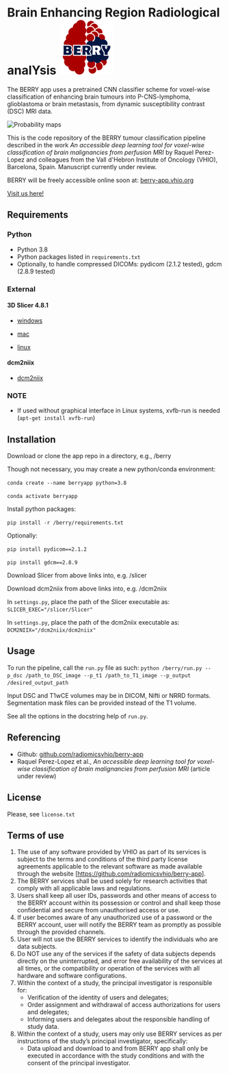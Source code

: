 # Brain Enhancing Region Radiological analYsis ![logo](doc/img/berry0_128.png)

The BERRY app uses a pretrained CNN classifier scheme for voxel-wise classification of enhancing brain tumours into P-CNS-lymphoma, glioblastoma or brain metastasis, from dynamic susceptibility contrast (DSC) MRI data.

![Probability maps](doc/img/probmaps.png)

This is the code repository of the BERRY tumour classification pipeline described in the work *An accessible deep learning tool for voxel-wise classification of brain malignancies from perfusion MRI* by Raquel Perez-Lopez and colleagues from the Vall d'Hebron Institute of Oncology (VHIO), Barcelona, Spain. Manuscript currently under review.


BERRY will be freely accessible online soon at:  [berry-app.vhio.org](https://berry-app.vhio.org/)


[Visit us here!](https://radiomicsgroup.github.io/)

## Requirements
### Python
- Python 3.8
- Python packages listed in `requirements.txt`
- Optionally, to handle compressed DICOMs: pydicom (2.1.2 tested), gdcm (2.8.9 tested)

### External
#### 3D Slicer 4.8.1

- [windows](https://slicer-packages.kitware.com/api/v1/file/60add7aeae4540bf6a89c0eb/download)

- [mac](https://slicer-packages.kitware.com/api/v1/file/60add78bae4540bf6a89c0c4/download)

- [linux](https://slicer-packages.kitware.com/api/v1/file/60add79eae4540bf6a89c0d6/download)

#### dcm2niix

- [dcm2niix](https://github.com/rordenlab/dcm2niix)

### NOTE
- If used without graphical interface in Linux systems, xvfb-run is needed (`apt-get install xvfb-run`)

## Installation
Download or clone the app repo in a directory, e.g., /berry

Though not necessary, you may create a new python/conda environment:

`conda create --name berryapp python=3.8`

`conda activate berryapp`

Install python packages:

`pip install -r /berry/requirements.txt`

Optionally:

`pip install pydicom==2.1.2`

`pip install gdcm==2.8.9`

Download Slicer from above links into, e.g. /slicer

Download dcm2niix from above links into, e.g. /dcm2niix

In `settings.py`, place the path of the Slicer executable as: `SLICER_EXEC="/slicer/Slicer"`

In `settings.py`, place the path of the dcm2niix executable as: `DCM2NIIX="/dcm2niix/dcm2niix"`

## Usage
To run the pipeline, call the `run.py` file as such:
`python /berry/run.py --p_dsc /path_to_DSC_image --p_t1 /path_to_T1_image --p_output /desired_output_path`

Input DSC and T1wCE volumes may be in DICOM, Nifti or NRRD formats.
Segmentation mask files can be provided instead of the T1 volume.

See all the options in the docstring help of `run.py`.

## Referencing
- Github: [github.com/radiomicsvhio/berry-app](https://github.com/radiomicsvhio/berry-app)
- Raquel Perez-Lopez et al., *An accessible deep learning tool for voxel-wise classification of brain malignancies from perfusion MRI* (article under review)

## License
Please, see `license.txt`

## Terms of use
1.	The use of any software provided by VHIO as part of its services is subject to the terms and conditions of the third party license agreements applicable to the relevant software as made available through the website [https://github.com/radiomicsvhio/berry-app].
2.	The BERRY services shall be used solely for research activities that comply with all applicable laws and regulations.
3.	Users shall keep all user IDs, passwords and other means of access to the BERRY account within its possession or control and shall keep those confidential and secure from unauthorised access or use.
4.	If user becomes aware of any unauthorized use of a password or the BERRY account, user will notify the BERRY team as promptly as possible through the provided channels.
5.	User will not use the BERRY services to identify the individuals who are data subjects.
6.	Do NOT use any of the services if the safety of data subjects depends directly on the uninterrupted, and error free availability of the services at all times, or the compatibility or operation of the services with all hardware and software configurations.
7.	Within the context of a study, the principal investigator is responsible for:
    - Verification of the identity of users and delegates;
    - Order assignment and withdrawal of access authorizations for users and delegates;
    - Informing users and delegates about the responsible handling of study data.
8.	Within the context of a study, users may only use BERRY services as per instructions of the study’s principal investigator, specifically:
    - Data upload and download to and from BERRY app shall only be executed in accordance with the study conditions and with the consent of the principal investigator.
